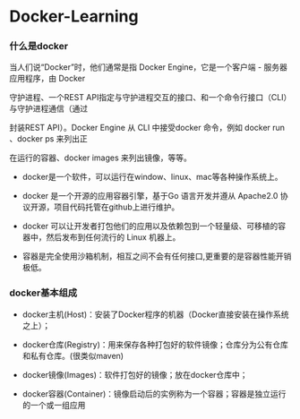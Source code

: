 # Docker-Learning

### 什么是docker

当人们说“Docker”时，他们通常是指 Docker Engine，它是一个客户端 - 服务器应用程序，由 Docker

守护进程、一个REST API指定与守护进程交互的接口、和一个命令行接口（CLI）与守护进程通信（通过

封装REST API）。Docker Engine 从 CLI 中接受docker 命令，例如 docker run 、docker ps 来列出正

在运行的容器、docker images 来列出镜像，等等。

- docker是一个软件，可以运行在window、linux、mac等各种操作系统上。


- docker 是一个开源的应用容器引擎，基于Go 语言开发并遵从 Apache2.0 协议开源，项目代码托管在github上进行维护。


- docker 可以让开发者打包他们的应用以及依赖包到一个轻量级、可移植的容器中，然后发布到任何流行的 Linux 机器上。


- 容器是完全使用沙箱机制，相互之间不会有任何接口,更重要的是容器性能开销极低。

### docker基本组成

- docker主机(Host)：安装了Docker程序的机器（Docker直接安装在操作系统之上）；


- docker仓库(Registry)：用来保存各种打包好的软件镜像；仓库分为公有仓库和私有仓库。(很类似maven) 


- docker镜像(Images)：软件打包好的镜像；放在docker仓库中；


- docker容器(Container)：镜像启动后的实例称为一个容器；容器是独立运行的一个或一组应用